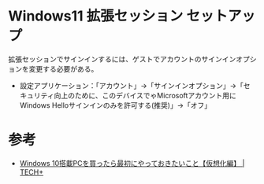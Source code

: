# Windows11 拡張セッション セットアップ

拡張セッションでサインインするには、ゲストでアカウントのサインインオプションを変更する必要がある。

- 設定アプリケーション：「アカウント」→「サインインオプション」→「セキュリティ向上のために、このデバイスでゃMicrosoftアカウント用にWindows Helloサインインのみを許可する(推奨)」→「オフ」

# 参考

- [Windows 10搭載PCを買ったら最初にやっておきたいこと【仮想化編】 \| TECH\+](https://news.mynavi.jp/article/20210625-1905365/)
